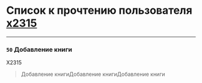 # Список к прочтению пользователя [x2315](http://vk.com/id191472748)
---

### `50` Добавление книги
X2315
> Добавление книгиДобавление книгиДобавление книги


